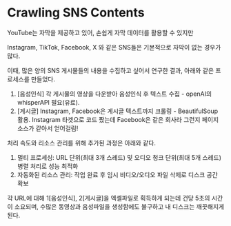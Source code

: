 # Crawling SNS Contents
YouTube는 자막을 제공하고 있어, 손쉽게 자막 데이터를 활용할 수 있지만

Instagram, TikTok, Facebook, X 와 같은 SNS들은 기본적으로 자막이 없는 경우가 많다.

이때, 많은 양의 SNS 게시물들의 내용을 수집하고 싶어서 연구한 결과,
아래와 같은 프로세스를 만들었다.

1. [음성인식] 각 게시물의 영상을 다운받아 음성인식 후 텍스트 수집 - openAI의 whisperAPI 필요(유료).
2. [게시글] Instagram, Facebook은 게시글 텍스트까지 크롤링 - BeautifulSoup 활용. Instagram 타겟으로 코드 짰는데 Facebook은 같은 회사라 그런지 페이지 소스가 같아서 얻어걸림!

처리 속도와 리소스 관리를 위해 추가된 과정은 아래와 같다.

1. 멀티 프로세싱: URL 단위(최대 3개 스레드) 및 오디오 청크 단위(최대 5개 스레드) 병렬 처리로 성능 최적화
2. 자동화된 리소스 관리: 작업 완료 후 임시 비디오/오디오 파일 삭제로 디스크 공간 확보

각 URL에 대해 1[음성인식], 2[게시글]을 엑셀파일로 획득하게 되는데
건당 5초의 시간이 소요되며, 수많은 동영상과 음성파일을 생성함에도 불구하고 내 디스크는 깨끗해지게 된다.

